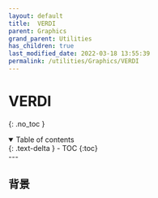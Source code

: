 ```yaml
---
layout: default
title:  VERDI
parent: Graphics
grand_parent: Utilities
has_children: true
last_modified_date: 2022-03-18 13:55:39
permalink: /utilities/Graphics/VERDI
---
```


# VERDI
{: .no_toc }

<details open markdown="block">
  <summary>
    Table of contents
  </summary>
  {: .text-delta }
- TOC
{:toc}
</details>
---

## 背景